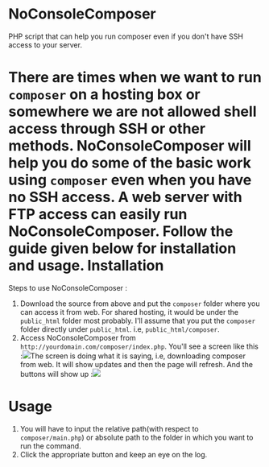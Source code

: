 NoConsoleComposer
=================

PHP script that can help you run composer even if you don't have SSH access to your server.

There are times when we want to run `composer` on a hosting box or somewhere we are not allowed shell access through SSH or other methods. NoConsoleComposer will help you do some of the basic work using `composer` even when you have no SSH access. A web server with FTP access can easily run NoConsoleComposer. Follow the guide given below for installation and usage.
Installation
=================

Steps to use NoConsoleComposer :

 1. Download the source from above and put the `composer` folder where you can access it from web. For shared hosting, it would be under the `public_html` folder most probably. I'll assume that you put the `composer` folder directly under `public_html`. i.e, `public_html/composer`.
 2. Access NoConsoleComposer from `http://yourdomain.com/composer/index.php`. You'll see a screen like this :![](http://i.imgur.com/qXyrcr5.png?1)The screen is doing what it is saying, i.e, downloading composer from web. It will show updates and then the page will refresh. And the buttons will show up :![](http://i.imgur.com/c3KE4HE.png?1)

Usage
==================

 1. You will have to input the relative path(with respect to `composer/main.php`) or absolute path to the folder in which you want to run the command.
 2. Click the appropriate button and keep an eye on the log.
